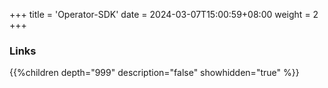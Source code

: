 +++
title = 'Operator-SDK'
date = 2024-03-07T15:00:59+08:00
weight = 2
+++


### Links
{{%children depth="999" description="false" showhidden="true" %}}